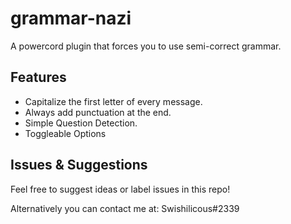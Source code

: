 # grammar-nazi
A powercord plugin that forces you to use semi-correct grammar.

## Features
* Capitalize the first letter of every message.
* Always add punctuation at the end.
* Simple Question Detection.
* Toggleable Options

## Issues & Suggestions
Feel free to suggest ideas or label issues in this repo!

Alternatively you can contact me at: Swishilicous#2339
